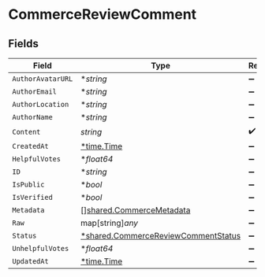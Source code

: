 # CommerceReviewComment


## Fields

| Field                                                                                            | Type                                                                                             | Required                                                                                         | Description                                                                                      |
| ------------------------------------------------------------------------------------------------ | ------------------------------------------------------------------------------------------------ | ------------------------------------------------------------------------------------------------ | ------------------------------------------------------------------------------------------------ |
| `AuthorAvatarURL`                                                                                | **string*                                                                                        | :heavy_minus_sign:                                                                               | N/A                                                                                              |
| `AuthorEmail`                                                                                    | **string*                                                                                        | :heavy_minus_sign:                                                                               | N/A                                                                                              |
| `AuthorLocation`                                                                                 | **string*                                                                                        | :heavy_minus_sign:                                                                               | N/A                                                                                              |
| `AuthorName`                                                                                     | **string*                                                                                        | :heavy_minus_sign:                                                                               | N/A                                                                                              |
| `Content`                                                                                        | *string*                                                                                         | :heavy_check_mark:                                                                               | N/A                                                                                              |
| `CreatedAt`                                                                                      | [*time.Time](https://pkg.go.dev/time#Time)                                                       | :heavy_minus_sign:                                                                               | N/A                                                                                              |
| `HelpfulVotes`                                                                                   | **float64*                                                                                       | :heavy_minus_sign:                                                                               | N/A                                                                                              |
| `ID`                                                                                             | **string*                                                                                        | :heavy_minus_sign:                                                                               | N/A                                                                                              |
| `IsPublic`                                                                                       | **bool*                                                                                          | :heavy_minus_sign:                                                                               | N/A                                                                                              |
| `IsVerified`                                                                                     | **bool*                                                                                          | :heavy_minus_sign:                                                                               | N/A                                                                                              |
| `Metadata`                                                                                       | [][shared.CommerceMetadata](../../../pkg/models/shared/commercemetadata.md)                      | :heavy_minus_sign:                                                                               | N/A                                                                                              |
| `Raw`                                                                                            | map[string]*any*                                                                                 | :heavy_minus_sign:                                                                               | N/A                                                                                              |
| `Status`                                                                                         | [*shared.CommerceReviewCommentStatus](../../../pkg/models/shared/commercereviewcommentstatus.md) | :heavy_minus_sign:                                                                               | N/A                                                                                              |
| `UnhelpfulVotes`                                                                                 | **float64*                                                                                       | :heavy_minus_sign:                                                                               | N/A                                                                                              |
| `UpdatedAt`                                                                                      | [*time.Time](https://pkg.go.dev/time#Time)                                                       | :heavy_minus_sign:                                                                               | N/A                                                                                              |